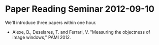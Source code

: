 Paper Reading Seminar 2012-09-10
=========

We'll introduce three papers within one hour.

 * Alexe, B., Deselares, T. and Ferrari, V. "Measuring the objectness of image windows," PAMI 2012. 
